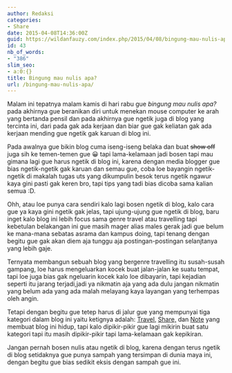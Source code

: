 ```yaml
---
author: Redaksi
categories:
- Share
date: 2015-04-08T14:36:00Z
guid: https://wildanfauzy.com/index.php/2015/04/08/bingung-mau-nulis-apa/
id: 43
nb_of_words:
- "386"
slim_seo:
- a:0:{}
title: Bingung mau nulis apa?
url: /bingung-mau-nulis-apa/
---
```


Malam ini tepatnya malam kamis di hari rabu gue _bingung mau nulis apa?_ pada akhirnya gue beranikan diri untuk menekan mouse computer ke arah yang bertanda pensil dan pada akhirnya gue ngetik juga di blog yang tercinta ini, dari pada gak ada kerjaan dan biar gue gak keliatan gak ada kerjaan mending gue ngetik gak karuan di blog ini.

Pada awalnya gue bikin blog cuma iseng-iseng belaka dan buat <s>show off</s> juga sih ke temen-temen gue 😀 tapi lama-kelamaan jadi bosen tapi mau gimana lagi gue harus ngetik di blog ini, karena dengan media blogger gue bias ngetik-ngetik gak karuan dan semau gue, coba loe bayangin ngetik-ngetik di makalah tugas uts yang dikumpulin besok terus ngetik ngawur kaya gini pasti gak keren bro, tapi tips yang tadi bias dicoba sama kalian semua :D.

Ohh, atau loe punya cara sendiri kalo lagi bosen ngetik di blog, kalo cara gue ya kaya gini ngetik gak jelas, tapi ujung-ujung gue ngetik di blog, baru inget kalo blog ini lebih focus sama genre travel atau travelling tapi kebetulan belakangan ini gue masih mager alias males gerak jadi gue belum ke mana-mana sebatas asrama dan kampus doing, tapi tenang dengan begitu gue gak akan diem aja tunggu aja postingan-postingan selanjtanya yang lebih gaje.

Ternyata membangun sebuah blog yang bergenre travelling itu susah-susah gampang, loe harus mengeluarkan kocek buat jalan-jalan ke suatu tempat, tapi loe juga bias gak ngeluarin kocek kalo loe dibayarin, tapi kejadian seperti itu jarang terjadi,jadi ya nikmatin aja yang ada dulu jangan nikmatin yang belum ada yang ada malah melayang kaya layangan yang terhempas oleh angin.

Tetapi dengan begitu gue tetep harus di jalur gue yang mempunyai tiga kategori dalam blog ini yaitu ketignya adalah: <a href="/category/travel" target="_blank" rel="noreferrer noopener">Travel,</a> <a href="/category/share" target="_blank" rel="noreferrer noopener">Share,</a> dan <a href="/category/note" target="_blank" rel="noreferrer noopener">Note</a> yang membuat blog ini hidup, tapi kalo dipikir-pikir gue lagi mikirin buat satu kategori tapi itu masih dipikir-pikir tapi lama-kelamaan gak kepikiran.

Jangan pernah bosen nulis atau ngetik di blog, karena dengan terus ngetik di blog setidaknya&nbsp;gue punya sampah yang tersimpan di dunia maya ini, dengan begitu gue bias sedikit eksis dengan sampah gue ini.